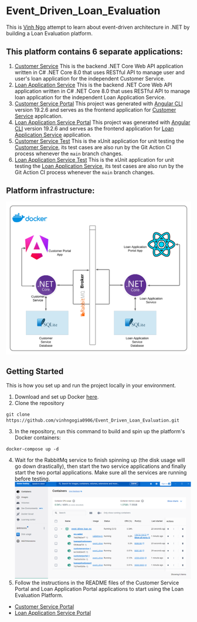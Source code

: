 # Event_Driven_Loan_Evaluation
This is [Vinh Ngo](https://github.com/vinhngogia0906) attempt to learn about event-driven architecture in .NET by building a Loan Evaluation platform.

## This platform contains 6 separate applications:

1. [Customer Service](https://github.com/vinhngogia0906/Event_Driven_Loan_Evaluation/tree/main/CustomerService)
  This is the backend .NET Core Web API application written in C# .NET Core 8.0 that uses RESTful API to manage user and user's loan application for the independent Customer Service.
2. [Loan Application Service](https://github.com/vinhngogia0906/Event_Driven_Loan_Evaluation/tree/main/LoanApplicationService)
  This is the backend .NET Core Web API application written in C# .NET Core 8.0 that uses RESTful API to manage loan application for the independent Loan Application Service.
3. [Customer Service Portal](https://github.com/vinhngogia0906/Event_Driven_Loan_Evaluation/tree/main/customer-portal-app)
  This project was generated with [Angular CLI](https://github.com/angular/angular-cli) version 19.2.6 and serves as the frontend application for [Customer Service](https://github.com/vinhngogia0906/Event_Driven_Loan_Evaluation/tree/main/CustomerService) application.
4. [Loan Application Service Portal](https://github.com/vinhngogia0906/Event_Driven_Loan_Evaluation/tree/main/loan-application-portal)
This project was generated with [Angular CLI](https://github.com/angular/angular-cli) version 19.2.6 and serves as the frontend application for [Loan Application Service](https://github.com/vinhngogia0906/Event_Driven_Loan_Evaluation/tree/main/LoanApplicationService) application.
5. [Customer Service Test](https://github.com/vinhngogia0906/Event_Driven_Loan_Evaluation/tree/main/CustomerServiceTest)
  This is the xUnit application for unit testing the [Customer Service](https://github.com/vinhngogia0906/Event_Driven_Loan_Evaluation/tree/main/CustomerService), its test cases are also run by the Git Action CI process whenever the `main` branch changes.
6. [Loan Application Service Test](https://github.com/vinhngogia0906/Event_Driven_Loan_Evaluation/tree/main/LoanApplicationServiceTest)
This is the xUnit application for unit testing the [Loan Application Service](https://github.com/vinhngogia0906/Event_Driven_Loan_Evaluation/tree/main/LoanApplicationService), its test cases are also run by the Git Action CI process whenever the `main` branch changes.

## Platform infrastructure:
![Infrastructure Diagram](infrastructure_diagram.png)

## Getting Started
This is how you set up and run the project locally in your environment.
1. Download and set up Docker [here](https://docs.docker.com/get-started/get-docker/).
2. Clone the repository
```
git clone https://github.com/vinhngogia0906/Event_Driven_Loan_Evaluation.git
```
3. In the repository, run this command to build and spin up the platform's Docker containers:
```
docker-compose up -d
```
4. Wait for the RabbitMq service to finish spinning up (the disk usage will go down drastically), then start the two service applications and finally start the two portal applications. Make sure all the services are running before testing.
![Docker Desktop Screen](image-1.png)
5. Follow the instructions in the README files of the Customer Service Portal and Loan Application Portal applications to start using the Loan Evaluation Platform.
  - [Customer Service Portal](https://github.com/vinhngogia0906/Event_Driven_Loan_Evaluation/tree/main/customer-portal-app)
  - [Loan Application Service Portal](https://github.com/vinhngogia0906/Event_Driven_Loan_Evaluation/tree/main/loan-application-portal) 

